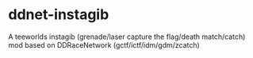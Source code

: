 # ddnet-instagib
 A teeworlds instagib (grenade/laser capture the flag/death match/catch) mod based on DDRaceNetwork (gctf/ictf/idm/gdm/zcatch) 
